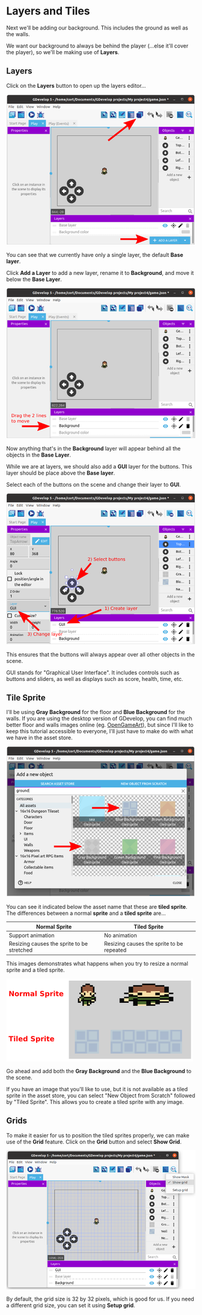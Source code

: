 # Layers and Tiles

Next we'll be adding our background.
This includes the ground as well as the walls.

We want our background to always be behind the player (...else it'll cover the player), so we'll be making use of **Layers**.

## Layers

Click on the **Layers** button to open up the layers editor...

![](images/layers.png)

You can see that we currently have only a single layer, the default **Base layer**.

Click **Add a Layer** to add a new layer, rename it to **Background**, and move it below the **Base Layer**.

![](images/moveLayer.png)

Now anything that's in the **Background** layer will appear behind all the objects in the **Base Layer**.

While we are at layers, we should also add a **GUI** layer for the buttons.
This layer should be place above the **Base layer**.

Select each of the buttons on the scene and change their layer to **GUI**.

![](images/guiLayer.png)

This ensures that the buttons will always appear over all other objects in the scene.

<div class="info">
GUI stands for "Graphical User Interface". It includes controls such as buttons and sliders, as well as displays such as score, health, time, etc.
</div>

## Tile Sprite

I'll be using **Gray Background** for the floor and **Blue Background** for the walls.
If you are using the desktop version of GDevelop, you can find much better floor and walls images online (eg. [OpenGameArt](https://opengameart.org/)), but since I'll like to keep this tutorial accessible to everyone, I'll just have to make do with what we have in the asset store.

![](images/tiledSprite.png)

You can see it indicated below the asset name that these are **tiled sprite**.
The differences between a normal **sprite** and a **tiled sprite** are...

| Normal Sprite | Tiled Sprite |
| ------------- | ------------ |
| Support animation | No animation |
| Resizing causes the sprite to be stretched | Resizing causes the sprite to be repeated |

This images demonstrates what happens when you try to resize a normal sprite and a tiled sprite.

![](images/normalVsTiledSprite.png)

Go ahead and add both the **Gray Background** and the **Blue Background** to the scene.

<div class="tip">
If you have an image that you'll like to use, but it is not available as a tiled sprite in the asset store, you can select "New Object from Scratch" followed by "Tiled Sprite". This allows you to create a tiled sprite with any image.
</div>

## Grids

To make it easier for us to position the tiled sprites properly, we can make use of the **Grid** feature.
Click on the **Grid** button and select **Show Grid**.

![](images/showGrid.png)

By default, the grid size is 32 by 32 pixels, which is good for us.
If you need a different grid size, you can set it using **Setup grid**.
